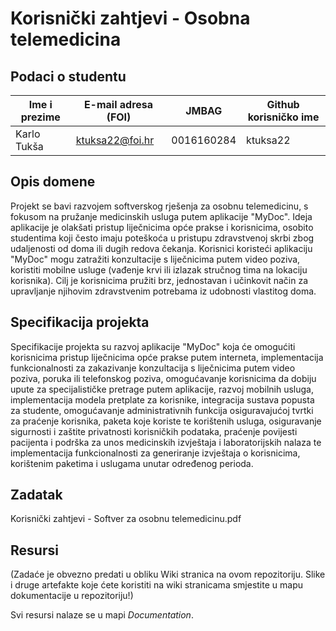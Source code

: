 # Korisnički zahtjevi - Osobna telemedicina

## Podaci o studentu

Ime i prezime | E-mail adresa (FOI) | JMBAG | Github korisničko ime
------------  | ------------------- | ----- | ---------------------
Karlo Tukša | ktuksa22@foi.hr | 0016160284 | ktuksa22


## Opis domene
Projekt se bavi razvojem softverskog rješenja za osobnu telemedicinu, s fokusom na pružanje medicinskih usluga putem aplikacije "MyDoc". Ideja aplikacije je olakšati pristup liječnicima opće prakse i korisnicima, osobito studentima koji često imaju poteškoća u pristupu zdravstvenoj skrbi zbog udaljenosti od doma ili dugih redova čekanja. Korisnici koristeći aplikaciju "MyDoc" mogu zatražiti konzultacije s liječnicima putem video poziva, koristiti mobilne usluge (vađenje krvi ili izlazak stručnog tima na lokaciju korisnika). Cilj je korisnicima pružiti brz, jednostavan i učinkovit način za upravljanje njihovim zdravstvenim potrebama iz udobnosti vlastitog doma.

## Specifikacija projekta
Specifikacije projekta su razvoj aplikacije "MyDoc" koja će omogućiti korisnicima pristup liječnicima opće prakse putem interneta, implementacija funkcionalnosti za zakazivanje konzultacija s liječnicima putem video poziva, poruka ili telefonskog poziva, omogućavanje korisnicima da dobiju upute za specijalističke pretrage putem aplikacije, razvoj mobilnih usluga, implementacija modela pretplate za korisnike, integracija sustava popusta za studente, omogućavanje administrativnih funkcija osiguravajućoj tvrtki za praćenje korisnika, paketa koje koriste te korištenih usluga, osiguravanje sigurnosti i zaštite privatnosti korisničkih podataka, praćenje povijesti pacijenta i podrška za unos medicinskih izvještaja i laboratorijskih nalaza te implementacija funkcionalnosti za generiranje izvještaja o korisnicima, korištenim paketima i uslugama unutar određenog perioda.

## Zadatak
Korisnički zahtjevi - Softver za osobnu telemedicinu.pdf

## Resursi
(Zadaće je obvezno predati u obliku Wiki stranica na ovom repozitoriju. Slike i druge artefakte koje ćete koristiti na wiki stranicama smjestite u mapu dokumentacije u repozitoriju!)

Svi resursi nalaze se u mapi _Documentation_.
